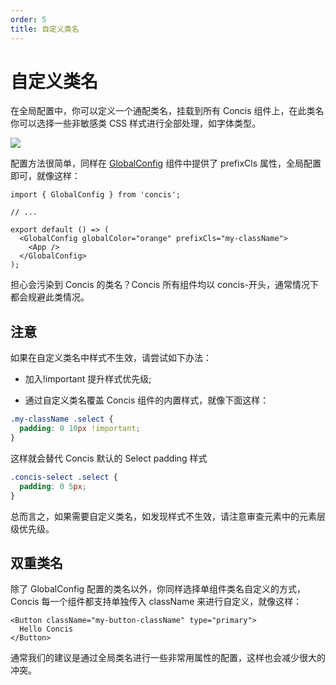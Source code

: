 ```yaml
---
order: 5
title: 自定义类名
---
```


# 自定义类名

在全局配置中，你可以定义一个通配类名，挂载到所有 Concis 组件上，在此类名你可以选择一些非敏感类 CSS 样式进行全部处理，如字体类型。

<img src="https://concis.org.cn/images/className.jpg" />

配置方法很简单，同样在 <a href="https://concis.org.cn/#/zh-CN/common/global-config">GlobalConfig</a> 组件中提供了 prefixCls 属性，全局配置即可，就像这样：

```tsx pure
import { GlobalConfig } from 'concis';

// ...

export default () => (
  <GlobalConfig globalColor="orange" prefixCls="my-className">
    <App />
  </GlobalConfig>
);
```

担心会污染到 Concis 的类名？Concis 所有组件均以 concis-开头，通常情况下都会规避此类情况。

## 注意

如果在自定义类名中样式不生效，请尝试如下办法：

- 加入!important 提升样式优先级;

- 通过自定义类名覆盖 Concis 组件的内置样式，就像下面这样：

```css pure
.my-className .select {
  padding: 0 10px !important;
}
```

这样就会替代 Concis 默认的 Select padding 样式

```css pure
.concis-select .select {
  padding: 0 5px;
}
```

总而言之，如果需要自定义类名，如发现样式不生效，请注意审查元素中的元素层级优先级。

## 双重类名

除了 GlobalConfig 配置的类名以外，你同样选择单组件类名自定义的方式，Concis 每一个组件都支持单独传入 className 来进行自定义，就像这样：

```tsx
<Button className="my-button-className" type="primary">
  Hello Concis
</Button>
```

通常我们的建议是通过全局类名进行一些非常用属性的配置，这样也会减少很大的冲突。
